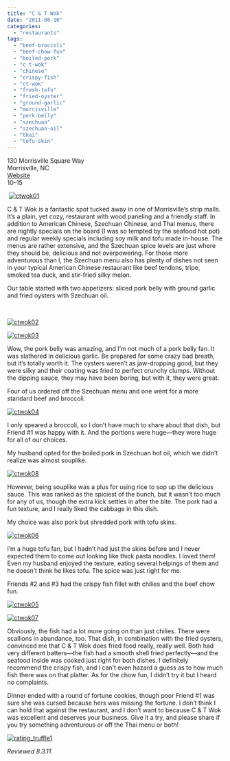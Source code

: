 ```yaml
---
title: "C & T Wok"
date: "2011-08-10"
categories: 
  - "restaurants"
tags: 
  - "beef-broccoli"
  - "beef-chow-fun"
  - "boiled-pork"
  - "c-t-wok"
  - "chinese"
  - "crispy-fish"
  - "ct-wok"
  - "fresh-tofu"
  - "fried-oyster"
  - "ground-garlic"
  - "morrisville"
  - "pork-belly"
  - "szechuan"
  - "szechuan-oil"
  - "thai"
  - "tofu-skin"
---
```


130 Morrisville Square Way\
Morrisville, NC\
[Website](http://www.ctwokrestaurant.com/)\
$10–$15

 [![](http://s3.amazonaws.com/thegourmez-wpmedia/2011/08/ctwok01.jpg "ctwok01")](http://s3.amazonaws.com/thegourmez-wpmedia/2011/08/ctwok01.jpg)

C & T Wok is a fantastic spot tucked away in one of Morrisville’s strip malls. It’s a plain, yet cozy, restaurant with wood paneling and a friendly staff. In addition to American Chinese, Szechuan Chinese, and Thai menus, there are nightly specials on the board (I was so tempted by the seafood hot pot) and regular weekly specials including soy milk and tofu made in-house. The menus are rather extensive, and the Szechuan spice levels are just where they should be, delicious and not overpowering. For those more adventurous than I, the Szechuan menu also has plenty of dishes not seen in your typical American Chinese restaurant like beef tendons, tripe, smoked tea duck, and stir-fried silky melon.

Our table started with two appetizers: sliced pork belly with ground garlic and fried oysters with Szechuan oil.

 

[![](http://s3.amazonaws.com/thegourmez-wpmedia/2011/08/ctwok02.jpg "ctwok02")](http://s3.amazonaws.com/thegourmez-wpmedia/2011/08/ctwok02.jpg)

[![](http://s3.amazonaws.com/thegourmez-wpmedia/2011/08/ctwok03.jpg "ctwok03")](http://s3.amazonaws.com/thegourmez-wpmedia/2011/08/ctwok03.jpg)

Wow, the pork belly was amazing, and I’m not much of a pork belly fan. It was slathered in delicious garlic. Be prepared for some crazy bad breath, but it’s totally worth it. The oysters weren’t as jaw-dropping good, but they were silky and their coating was fried to perfect crunchy clumps. Without the dipping sauce, they may have been boring, but with it, they were great.

Four of us ordered off the Szechuan menu and one went for a more standard beef and broccoli.

[![](http://s3.amazonaws.com/thegourmez-wpmedia/2011/08/ctwok04.jpg "ctwok04")](http://s3.amazonaws.com/thegourmez-wpmedia/2011/08/ctwok04.jpg)

I only speared a broccoli, so I don’t have much to share about that dish, but Friend #1 was happy with it. And the portions were huge—they were huge for all of our choices.

My husband opted for the boiled pork in Szechuan hot oil, which we didn’t realize was almost souplike.

[![](http://s3.amazonaws.com/thegourmez-wpmedia/2011/08/ctwok08.jpg "ctwok08")](http://s3.amazonaws.com/thegourmez-wpmedia/2011/08/ctwok08.jpg)

However, being souplike was a plus for using rice to sop up the delicious sauce. This was ranked as the spiciest of the bunch, but it wasn’t too much for any of us, though the extra kick settles in after the bite. The pork had a fun texture, and I really liked the cabbage in this dish.

My choice was also pork but shredded pork with tofu skins.

[![](http://s3.amazonaws.com/thegourmez-wpmedia/2011/08/ctwok06.jpg "ctwok06")](http://s3.amazonaws.com/thegourmez-wpmedia/2011/08/ctwok06.jpg)

I’m a huge tofu fan, but I hadn’t had just the skins before and I never expected them to come out looking like thick pasta noodles. I loved them! Even my husband enjoyed the texture, eating several helpings of them and he doesn’t think he likes tofu. The spice was just right for me.

Friends #2 and #3 had the crispy fish fillet with chilies and the beef chow fun.

[![](http://s3.amazonaws.com/thegourmez-wpmedia/2011/08/ctwok05.jpg "ctwok05")](http://s3.amazonaws.com/thegourmez-wpmedia/2011/08/ctwok05.jpg)

[![](http://s3.amazonaws.com/thegourmez-wpmedia/2011/08/ctwok07.jpg "ctwok07")](http://s3.amazonaws.com/thegourmez-wpmedia/2011/08/ctwok07.jpg)

Obviously, the fish had a lot more going on than just chilies. There were scallions in abundance, too. That dish, in combination with the fried oysters, convinced me that C & T Wok does fried food really, really well. Both had very different batters—the fish had a smooth shell fried perfectly—and the seafood inside was cooked just right for both dishes. I definitely recommend the crispy fish, and I can’t even hazard a guess as to how much fish there was on that platter. As for the chow fun, I didn’t try it but I heard no complaints.

Dinner ended with a round of fortune cookies, though poor Friend #1 was sure she was cursed because hers was missing the fortune. I don’t think I can hold that against the restaurant, and I don’t want to because C & T Wok was excellent and deserves your business. Give it a try, and please share if you try something adventurous or off the Thai menu or both!

[![](http://s3.amazonaws.com/thegourmez-wpmedia/2009/02/rating_truffle1.gif "rating_truffle1")](http://s3.amazonaws.com/thegourmez-wpmedia/2009/02/rating_truffle1.gif)

_Reviewed 8.3.11._
